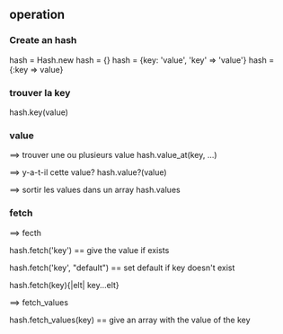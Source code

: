 ## operation

### Create an hash

hash = Hash.new
hash = {}
hash = {key: 'value', 'key' => 'value'}
hash = {:key => value}

### trouver la key

hash.key(value)

###  value

==> trouver une ou plusieurs value
hash.value_at(key, ...)

==> y-a-t-il cette value?
hash.value?(value)

==> sortir les values dans un array
hash.values


### fetch

==> fecth

hash.fetch('key') == give the value if exists

hash.fetch('key', "default") == set default if key doesn't exist

hash.fetch(key){|elt| key...elt}

==> fetch_values

hash.fetch_values(key) == give an array with the value of the key

